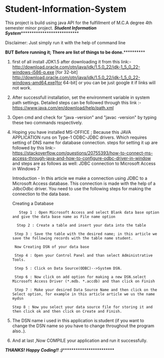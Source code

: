 # Student-Information-System
This project is build using java API for the fulfillment of  M.C.A degree 4th semester minor project.
***********************************Student Information System**************************************************************

Disclaimer:  Just simply run it with the help of command line  
    
 ********************************BUT Before running it; There are list of things to be done.******************************************

1. first of all install JDK1.5 after downloading it from this link:- http://download.oracle.com/otn/java/jdk/1.5.0_22/jdk-1_5_0_22-windows-i586-p.exe    [for 32-bit]
   http://download.oracle.com/otn/java/jdk/1.5.0_22/jdk-1_5_0_22-windows-amd64.exe[for 64-bit]
   or you can be just google it if links will not work.

2. After successfull installation, set the environment variable in system path settings.
    Detailed steps can be followed through this link :- https://www.java.com/en/download/help/path.xml

3. Open cmd and check for "java -version" and "javac -version" by typing these two commands respectively.

4. Hoping you have installed MS-OFFICE ; Because this JAVA APPLICATION runs on Type-1 ODBC-JDBC    drivers. Which requires setting of DNS     name for database connection. steps for setting it up are followed by 
    this link:-  https://stackoverflow.com/questions/20755393/how-to-connect-ms-access-through-java-and-how-to-configure-odbc-driver-in-window
    and steps are as follows as well:
    JDBC connection to Microsoft Access in Windows 7

    Introduction - In this article we make a connection using JDBC to a Microsoft Access database. This connection is made with the help of a JdbcOdbc     driver. You need to use the following steps for making the connection to the data base.

    Creating a Database

          Step 1 : Open Microsoft Access and select Blank data base option and give the data base name as File name option

         Step 2 : Create a table and insert your data into the table

        Step 3 : Save the table with the desired name; in this article we save the following records with the table name student.

        Now Creating DSN of your data base
 
        Step 4 : Open your Control Panel and than select Administrative Tools.

        Step 5 : Click on Data Source(ODBC)-->System DSN.

        Step 6 : Now click on add option for making a new DSN.select Microsoft Access Driver (*.mdb. *.accdb) and than click on Finish

        Step 7 : Make your desired Data Source Name and then click on the Select option, for example in this article article we us the name mydsn

       Step 8 : Now you select your data source file for storing it and then click ok and then click on Create and Finish.

5. The DSN name i used in this application is:student (if you want to change the DSN name so you have to change throughout the program also..).

6. And at last ,Now COMPILE your application and run it successfully.

***********************************THANKS! Happy Coding!! :)***********************************************************
